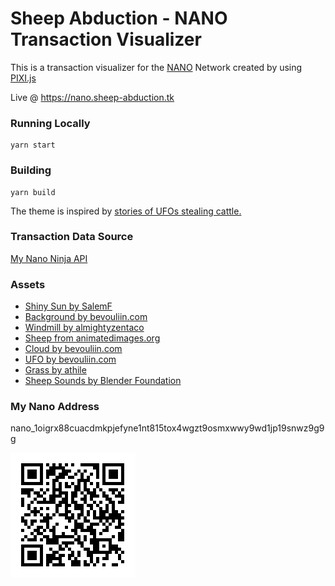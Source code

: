 # Sheep Abduction - NANO Transaction Visualizer

This is a transaction visualizer for the <a href='https://nano.org/' target='_blank'>NANO</a> Network created by using <a href='https://pixijs.io/' target='_blank'>PIXI.js</a>

Live @ https://nano.sheep-abduction.tk

### Running Locally
```
yarn start
```

### Building
```
yarn build
```

The theme is inspired by <a href='https://allthetropes.fandom.com/wiki/Aliens_Steal_Cattle' target='_blank'>stories of UFOs stealing cattle.</a>

### Transaction Data Source
<a href='https://mynano.ninja/api' target='_blank'>My Nano Ninja API</a>

### Assets
- <a href='https://opengameart.org/content/shiny-sun' target='_blank'>Shiny Sun by SalemF</a>
- <a target='_blank' href='https://opengameart.org/content/bevouliin-free-fence-game-background-for-game-developers'>
        Background by bevouliin.com
    </a>
- <a href='https://opengameart.org/content/cat-toss-sprite-collection' target='_blank'>Windmill by almightyzentaco</a>
- <a href='https://www.animatedimages.org/cat-sheep-288.htm' target='_blank'>Sheep from animatedimages.org</a>
- <a href='https://opengameart.org/content/cute-clouds-game-ornament' target='_blank'>Cloud by bevouliin.com</a>
- <a href='https://opengameart.org/content/skull-in-a-ufo-spacecraft' target='_blank'>UFO by bevouliin.com</a>
- <a href='https://opengameart.org/content/seamless-grass-texture-ii' target='_blank'>Grass by athile</a>
- <a href='https://opengameart.org/content/sheep-sound-bleats-yo-frankie' target='_blank'>Sheep Sounds by Blender Foundation</a>

### My Nano Address

nano_1oigrx88cuacdmkpjefyne1nt815tox4wgzt9osmxwwy9wd1jp19snwz9g9g

![nano_1oigrx88cuacdmkpjefyne1nt815tox4wgzt9osmxwwy9wd1jp19snwz9g9g](nano_address_qr.png)
